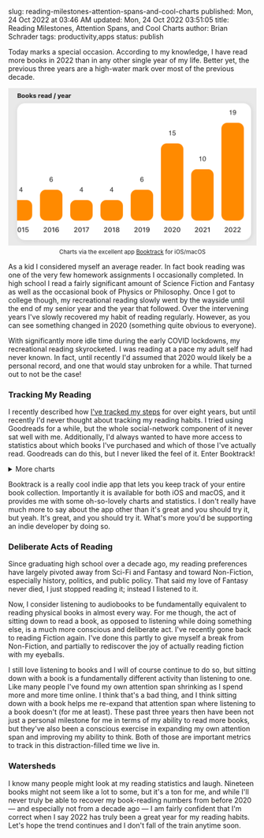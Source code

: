 slug: reading-milestones-attention-spans-and-cool-charts
published: Mon, 24 Oct 2022 at 03:46 AM
updated: Mon, 24 Oct 2022 03:51:05 
title: Reading Milestones, Attention Spans, and Cool Charts
author: Brian Schrader
tags: productivity,apps
status: publish

Today marks a special occasion. According to my knowledge, I have read more books in 2022 than in any other single year of my life. Better yet, the previous three years are a high-water mark over most of the previous decade.

<img class="image-center" src="/images/blog/book-track-3.png" alt="A chart from the iOS App Book Track depicting books read per year. 2022 is the highest." />
<center><caption><small>Charts via the excellent app <a href="https://apps.apple.com/us/app/book-tracker-bookshelf-log/id1491660771" title="Booktrack">Booktrack</a> for iOS/macOS</small></caption></center>

As a kid I considered myself an average reader. In fact book reading was one of the very few homework assignments I occasionally completed. In high school I read a fairly significant amount of Science Fiction and Fantasy as well as the occasional book of Physics or Philosophy. Once I got to college though, my recreational reading slowly went by the wayside until the end of my senior year and the year that followed. Over the intervening years I've slowly recovered my habit of reading regularly. However, as you can see something changed in 2020 (something quite obvious to everyone).

With significantly more idle time during the early COVID lockdowns, my recreational reading skyrocketed. I was reading at a pace my adult self had never known. In fact, until recently I'd assumed that 2020 would likely be a personal record, and one that would stay unbroken for a while. That turned out to not be the case!


### Tracking My Reading

I recently described how [I've tracked my steps][1] for over eight years, but until recently I'd never thought about tracking my reading habits. I tried using Goodreads for a while, but the whole social-network component of it never sat well with me. Additionally, I'd always wanted to have more access to statistics about which books I've purchased and which of those I've actually read. Goodreads can do this, but I never liked the feel of it. Enter Booktrack!

<details>
  <summary>More charts</summary>

  <img class="image-center" src="/images/blog/book-track-1.png" alt="A chart from the iOS App Book Track depicting a summary of my reading lately." />

  <img class="image-center" src="/images/blog/book-track-2.png" alt="A chart from the iOS App Book Track depicting books read per day this week." />
</details>

Booktrack is a really cool indie app that lets you keep track of your entire book collection. Importantly it is available for both iOS and macOS, and it provides me with some oh-so-lovely charts and statistics. I don't really have much more to say about the app other than it's great and you should try it, but yeah. It's great, and you should try it. What's more you'd be supporting an indie developer by doing so.

### Deliberate Acts of Reading

Since graduating high school over a decade ago, my reading preferences have largely pivoted away from Sci-Fi and Fantasy and toward Non-Fiction, especially history, politics, and public policy. That said my love of Fantasy never died, I just stopped reading it; instead I listened to it.

Now, I consider listening to audiobooks to be fundamentally equivalent to reading physical books in almost every way. For me though, the act of sitting down to read a book, as opposed to listening while doing something else, is a much more conscious and deliberate act. I've recently gone back to reading Fiction again. I've done this partly to give myself a break from Non-Fiction, and partially to rediscover the joy of actually reading fiction with my eyeballs.

I still love listening to books and I will of course continue to do so, but sitting down with a book is a fundamentally different activity than listening to one. Like many people I've found my own attention span shrinking as I spend more and more time online. I think that's a bad thing, and I think sitting down with a book helps me re-expand that attention span where listening to a book doesn't (for me at least). These past three years then have been not just a personal milestone for me in terms of my ability to read more books, but they've also been a conscious exercise in expanding my own attention span and improving my ability to think. Both of those are important metrics to track in this distraction-filled time we live in.


### Watersheds

I know many people might look at my reading statistics and laugh. Nineteen books might not seem like a lot to some, but it's a ton for me, and while I'll never truly be able to recover my book-reading numbers from before 2020 &mdash; and especially not from a decade ago &mdash; I am fairly confident that I'm correct when I say 2022 has truly been a great year for my reading habits. Let's hope the trend continues and I don't fall of the train anytime soon.


[1]: /archive/step-counts-and-goal-setting/
